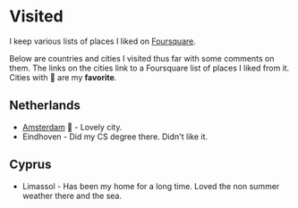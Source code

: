 # Visited

I keep various lists of places I liked on [Foursquare](https://foursquare.com/user/458393289).

Below are countries and cities I visited thus far with some comments on them. The links on the cities link to a Foursquare list of places I liked from it. Cities with 🌟 are my **favorite**.

## Netherlands

- [Amsterdam](https://foursquare.com/user/458393289/list/amsterdam) 🌟 - Lovely city.
- Eindhoven - Did my CS degree there. Didn't like it.

## Cyprus

- Limassol - Has been my home for a long time. Loved the non summer weather there and the sea.
